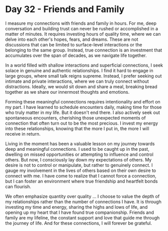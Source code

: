 # Day 32 - Friends and Family

I measure my connections with friends and family in hours. For me, deep conversation and building trust can never be
rushed or accomplished in a matter of minutes. It requires investing hours of quality time, where we can delve into each
other's hopes, fears, and dreams. These are not discussions that can be limited to surface-level interactions or the
belonging to the same group. Instead, true connection is an investment that accumulates over the span of decades, as we
navigate life together.

In a world filled with shallow interactions and superficial connections, I seek solace in genuine and authentic
relationships. I find it hard to engage in large groups, where small talk reigns supreme. Instead, I prefer seeking out
intimate and private interactions, where we can truly connect without distractions. Ideally, we would sit down and share
a meal, breaking bread together as we share our innermost thoughts and emotions.

Forming these meaningful connections requires intentionality and effort on my part. I have learned to schedule
encounters daily, making time for those who truly matter in my life. But it doesn't end there. I also actively seek out
spontaneous encounters, cherishing those unexpected moments of connection that often turn out to be the most precious. I
invest my energy into these relationships, knowing that the more I put in, the more I will receive in return.

Living in the moment has been a valuable lesson on my journey towards deep and meaningful connections. I used to be
caught up in the past, dwelling on missed opportunities or attempting to influence and control others. But now, I
consciously lay down my expectations of others. My desire is not to control or manipulate, but rather to genuinely
connect. I gauge my involvement in the lives of others based on their own desire to connect with me. I have come to
realize that I cannot force a connection, but I can foster an environment where true friendship and heartfelt bonds can
flourish.

We often emphasize quantity over quality ... I choose to value the depth of my relationships rather than the
number of connections I have. It is through investing my time and energy, sharing the highs and lows of life, and
opening up my heart that I have found true companionship. Friends and family are my lifeline, the constant support and
love that guide me through the journey of life. And for these connections, I will forever be grateful.

